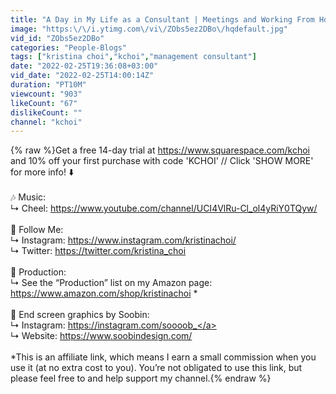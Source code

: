 ```yaml
---
title: "A Day in My Life as a Consultant | Meetings and Working From Home"
image: "https:\/\/i.ytimg.com\/vi\/ZObs5ez2DBo\/hqdefault.jpg"
vid_id: "ZObs5ez2DBo"
categories: "People-Blogs"
tags: ["kristina choi","kchoi","management consultant"]
date: "2022-02-25T19:36:08+03:00"
vid_date: "2022-02-25T14:00:14Z"
duration: "PT10M"
viewcount: "903"
likeCount: "67"
dislikeCount: ""
channel: "kchoi"
---
```

{% raw %}Get a free 14-day trial at <a rel="nofollow" target="blank" href="https://www.squarespace.com/kchoi">https://www.squarespace.com/kchoi</a> and 10% off your first purchase with code 'KCHOI' // Click 'SHOW MORE' for more info! ⬇️<br /><br />🎶 Music:<br />↳ Cheel: <a rel="nofollow" target="blank" href="https://www.youtube.com/channel/UCI4VlRu-Cl_ol4yRiY0TQyw/">https://www.youtube.com/channel/UCI4VlRu-Cl_ol4yRiY0TQyw/</a><br /><br />📱 Follow Me:<br />↳ Instagram: <a rel="nofollow" target="blank" href="https://www.instagram.com/kristinachoi/">https://www.instagram.com/kristinachoi/</a><br />↳ Twitter: <a rel="nofollow" target="blank" href="https://twitter.com/kristina_choi">https://twitter.com/kristina_choi</a><br /><br />🎥 Production:<br />↳ See the “Production” list on my Amazon page: <a rel="nofollow" target="blank" href="https://www.amazon.com/shop/kristinachoi">https://www.amazon.com/shop/kristinachoi</a> *<br /><br />🎨 End screen graphics by Soobin:<br />↳ Instagram: <a rel="nofollow" target="blank" href="https://instagram.com/soooob_">https://instagram.com/soooob_</a><br />↳ Website: <a rel="nofollow" target="blank" href="https://www.soobindesign.com/">https://www.soobindesign.com/</a><br /><br />*This is an affiliate link, which means I earn a small commission when you use it (at no extra cost to you). You’re not obligated to use this link, but please feel free to and help support my channel.{% endraw %}

